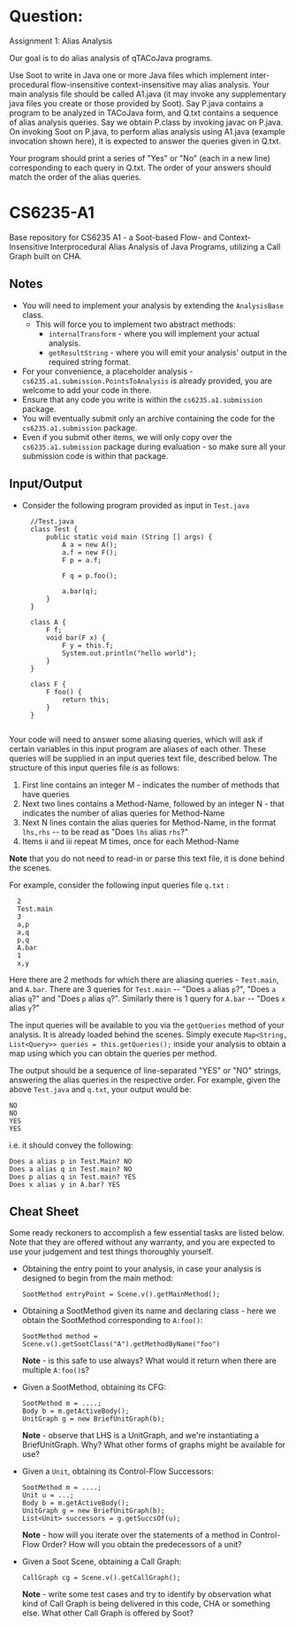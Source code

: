 # Question:
 Assignment 1: Alias Analysis

Our goal is to do alias analysis of qTACoJava programs. 

Use Soot to write in Java one or more Java files which implement inter-procedural flow-insensitive context-insensitive may alias analysis. Your main analysis file should be called A1.java (it may invoke any supplementary java files you create or those provided by Soot). Say P.java contains a program to be analyzed in TACoJava form, and Q.txt contains a sequence of alias analysis queries. Say we obtain P.class by invoking javac on P.java. On invoking Soot on P.java, to perform alias analysis using A1.java (example invocation shown here), it is expected to answer the queries given in Q.txt.  

Your program should print a series of "Yes" or "No" (each in a new line) corresponding to each query in Q.txt. The order of your answers should match the order of the alias queries.  


# CS6235-A1
Base repository for CS6235 A1 - a Soot-based Flow- and Context-Insensitive Interprocedural Alias Analysis of Java Programs, utilizing a Call Graph built on CHA.

## Notes
* You will need to implement your analysis by extending the `AnalysisBase` class.
  * This will force you to implement two abstract methods:
    * `internalTransform` - where you will implement your actual analysis.
    * `getResultString` - where you will emit your analysis' output in the required string format.
* For your convenience, a placeholder analysis - `cs6235.a1.submission.PointsToAnalysis` is already provided, you are welcome to add your code in there.
* Ensure that any code you write is within the `cs6235.a1.submission` package.
* You will eventually submit only an archive containing the code for the `cs6235.a1.submission` package.
* Even if you submit other items, we will only copy over the `cs6235.a1.submission` package during evaluation - so make sure all your submission code is within that package.

## Input/Output
* Consider the following program provided as input in `Test.java`
  ```
	//Test.java
	class Test {
		public static void main (String [] args) {
			A a = new A();
			a.f = new F();
			F p = a.f;
			
			F q = p.foo();
   
			a.bar(q);
		}
	}
	  
	class A {
		F f;
		void bar(F x) {
			F y = this.f;
			System.out.println("hello world");
		}
	}
	
	class F {
		F foo() {
			return this;
		}
	}
	
  ```

 Your code will need to answer some aliasing queries, which will ask if certain variables in this input program are aliases of each other. These queries will be supplied in an input queries text file, described below. The structure of this input queries file is as follows:
  1. First line contains an integer M - indicates the number of methods that have queries
  2. Next two lines contains a Method-Name, followed by an integer N - that indicates the number of alias queries for Method-Name
  3. Next N lines contain the alias queries for Method-Name, in the format `lhs,rhs` -- to be read as "Does `lhs` alias `rhs`?"
  4. Items ii and iii repeat M times, once for each Method-Name
  
  **Note** that you do not need to read-in or parse this text file, it is done behind the scenes.
  
   For example, consider the following input queries file `q.txt` :
```
  2
  Test.main
  3
  a,p
  a,q
  p,q
  A.bar
  1
  x,y
```
     
Here there are 2 methods for which there are aliasing queries - `Test.main`, and `A.bar`. There are 3 queries for `Test.main` -- "Does `a` alias `p`?", "Does `a` alias `q`?" and "Does `p` alias `q`?". Similarly there is 1 query for `A.bar` -- "Does `x` alias `y`?"
     
     
The input queries will be available to you via the `getQueries` method of your analysis. It is already loaded behind the scenes. Simply execute `Map<String, List<Query>> queries = this.getQueries();` inside your analysis to obtain a map using which you can obtain the queries per method.

The output should be a sequence of line-separated "YES" or "NO" strings, answering the alias queries in the respective order. For example, given the above `Test.java` and `q.txt`, your output would be:
```
NO
NO
YES
YES
```
i.e. it should convey the following:
```
Does a alias p in Test.Main? NO
Does a alias q in Test.main? NO
Does p alias q in Test.main? YES
Does x alias y in A.bar? YES
```

## Cheat Sheet
Some ready reckoners to accomplish a few essential tasks are listed below. Note that they are offered without any warranty, and you are expected to use your judgement and test things thoroughly yourself.
* Obtaining the entry point to your analysis, in case your analysis is designed to begin from the main method:
 
  `SootMethod entryPoint = Scene.v().getMainMethod();`
  
* Obtaining a SootMethod given its name and declaring class - here we obtain the SootMethod corresponding to `A:foo()`:

   `SootMethod method = Scene.v().getSootClass("A").getMethodByName("foo")`
   
   **Note** - is this safe to use always? What would it return when there are multiple `A:foo()`s?
   
   
* Given a SootMethod, obtaining its CFG:

   ```
  SootMethod m = ....;
  Body b = m.getActiveBody();
  UnitGraph g = new BriefUnitGraph(b);
    ```
  **Note** - observe that LHS is a UnitGraph, and we're instantiating a BriefUnitGraph. Why? What other forms of graphs might be available for use? 
  
* Given a `Unit`, obtaining its Control-Flow Successors:

  ```
  SootMethod m = ....;
  Unit u = ...;
  Body b = m.getActiveBody();
  UnitGraph g = new BriefUnitGraph(b);
  List<Unit> successors = g.getSuccsOf(u);
  ```

  **Note** - how will you iterate over the statements of a method in Control-Flow Order? How will you obtain the predecessors of a unit?

* Given a Soot Scene, obtaining a Call Graph:
 
   ```
   CallGraph cg = Scene.v().getCallGraph(); 
   ```
   
   **Note** - write some test cases and try to identify by observation what kind of Call Graph is being delivered in this code, CHA or something else. What other Call Graph is offered by Soot?
